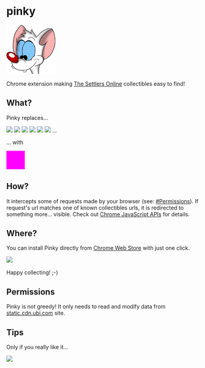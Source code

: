 pinky
=====

![](icon.png)

Chrome extension making [The Settlers Online](http://www.thesettlersonline.com/) collectibles easy to find!

## What?

Pinky replaces...

![](http://static.cdn.ubi.com/0018/live/GFX_HASHED/building_lib/41b8238caac031c265efe08544a21ac4be91f534.png)
![](http://static.cdn.ubi.com/0018/live/GFX_HASHED/building_lib/7dc1e1f289646ba15aeef107efe7026ebb58e8b1.png)
![](http://static.cdn.ubi.com/0018/live/GFX_HASHED/building_lib/8257a3e50f6ae19db4aeb2c978949b2d81021a61.png)
![](http://static.cdn.ubi.com/0018/live/GFX_HASHED/building_lib/bd76cd8196c23aaf73139bc263002cf759afc1ce.png)
![](http://static.cdn.ubi.com/0018/live/GFX_HASHED/building_lib/db5c26a467c4f5dee9804c7c88417103515c326a.png)
![](http://static.cdn.ubi.com/0018/live/GFX_HASHED/building_lib/f237f6c7e3b6c6aac01ae7f51cd917bdeb6ddec2.png)
...

... with

![](magenta.png)

## How?

It intercepts some of requests made by your browser (see: [#Permissions](#Permissions)).
If request's url matches one of known collectibles urls, it is redirected to something more... visible.
Check out [Chrome JavaScript APIs](https://developer.chrome.com/extensions/webRequest) for details.

## Where?

You can install Pinky directly from [Chrome Web Store](https://chrome.google.com/webstore/detail/pinky/eijmklfnehnnkbfcoabieogaomookbna) with just one click.

<a href="https://chrome.google.com/webstore/detail/pinky/eijmklfnehnnkbfcoabieogaomookbna"><img src="https://developer.chrome.com/webstore/images/ChromeWebStore_Badge_v2_206x58.png"/></a>

Happy collecting! ;-)

## Permissions

Pinky is not greedy! It only needs to read and modify data from [static.cdn.ubi.com](http://static.cdn.ubi.com) site.

## Tips

Only if you really like it...

<p><a href="https://www.paypal.com/cgi-bin/webscr?cmd=_donations&business=BVCT6E8FW7P7Q&lc=US&item_name=perceptron8%2fpinky&currency_code=USD&bn=PP%2dDonationsBF%3abtn_donate_LG%2egif%3aNonHosted"><img src="https://www.paypalobjects.com/en_US/i/btn/btn_donate_LG.gif"/></a></p>
